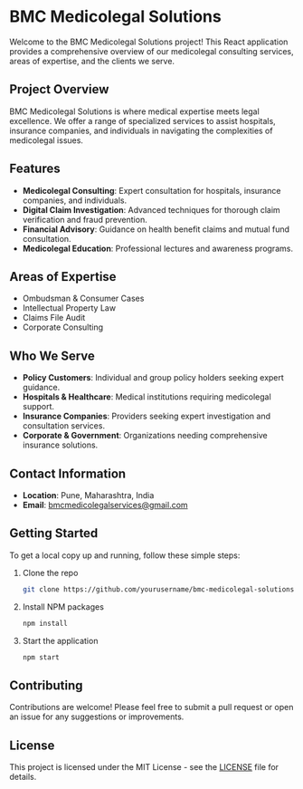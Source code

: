 # BMC Medicolegal Solutions

Welcome to the BMC Medicolegal Solutions project! This React application provides a comprehensive overview of our medicolegal consulting services, areas of expertise, and the clients we serve.

## Project Overview

BMC Medicolegal Solutions is where medical expertise meets legal excellence. We offer a range of specialized services to assist hospitals, insurance companies, and individuals in navigating the complexities of medicolegal issues.

## Features

- **Medicolegal Consulting**: Expert consultation for hospitals, insurance companies, and individuals.
- **Digital Claim Investigation**: Advanced techniques for thorough claim verification and fraud prevention.
- **Financial Advisory**: Guidance on health benefit claims and mutual fund consultation.
- **Medicolegal Education**: Professional lectures and awareness programs.

## Areas of Expertise

- Ombudsman & Consumer Cases
- Intellectual Property Law
- Claims File Audit
- Corporate Consulting

## Who We Serve

- **Policy Customers**: Individual and group policy holders seeking expert guidance.
- **Hospitals & Healthcare**: Medical institutions requiring medicolegal support.
- **Insurance Companies**: Providers seeking expert investigation and consultation services.
- **Corporate & Government**: Organizations needing comprehensive insurance solutions.

## Contact Information

- **Location**: Pune, Maharashtra, India
- **Email**: bmcmedicolegalservices@gmail.com

## Getting Started

To get a local copy up and running, follow these simple steps:

1. Clone the repo
   ```bash
   git clone https://github.com/yourusername/bmc-medicolegal-solutions.git
   ```
2. Install NPM packages
   ```bash
   npm install
   ```
3. Start the application
   ```bash
   npm start
   ```

## Contributing

Contributions are welcome! Please feel free to submit a pull request or open an issue for any suggestions or improvements.

## License

This project is licensed under the MIT License - see the [LICENSE](LICENSE) file for details.
